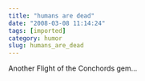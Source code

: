 ```yaml
---
title: "humans are dead"
date: "2008-03-08 11:14:24"
tags: [imported]
category: humor
slug: humans_are_dead
---
```

	
Another Flight of the Conchords gem...

<object width="425" height="355"><param name="movie" value="http://www.youtube.com/v/WGoi1MSGu64"></param><param name="wmode" value="transparent"></param><embed src="http://www.youtube.com/v/WGoi1MSGu64" type="application/x-shockwave-flash" wmode="transparent" width="425" height="355"></embed></object>
